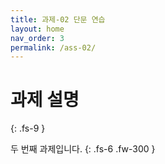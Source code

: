 ```yaml
---
title: 과제-02 단문 연습
layout: home
nav_order: 3
permalink: /ass-02/
---
```


# 과제 설명
{: .fs-9 }

두 번째 과제입니다.
{: .fs-6 .fw-300 }



